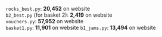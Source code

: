 `rocks_best.py`: **20,452** on website\
`b2_best.py` (for basket 2): **2,419** on website\
`vouchers.py`: **57,952** on website\
`basket1.py`: **11,901** on website
`b1_jams.py`: **13,494** on website

